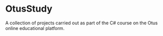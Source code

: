 # OtusStudy

A collection of projects carried out as part of the C# course on the Otus online educational platform.
